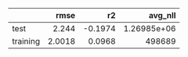 |          |   rmse |      r2 |          avg_nll |
|:---------|-------:|--------:|-----------------:|
| test     | 2.244  | -0.1974 |      1.26985e+06 |
| training | 2.0018 |  0.0968 | 498689           |